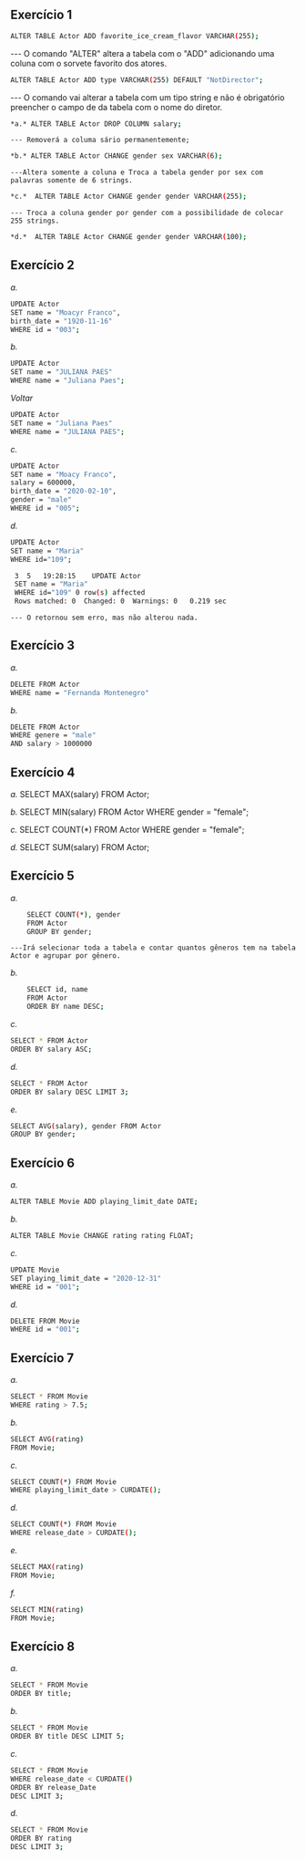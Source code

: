 ## Exercício 1

```sh
ALTER TABLE Actor ADD favorite_ice_cream_flavor VARCHAR(255);
```
--- O comando "ALTER" altera a tabela com o "ADD" adicionando uma coluna com o sorvete favorito dos atores. 

```sh
ALTER TABLE Actor ADD type VARCHAR(255) DEFAULT "NotDirector";
```
--- O comando vai alterar a tabela com um tipo string e não é obrigatório preencher o campo de da tabela com o nome do diretor. 

```sh
*a.* ALTER TABLE Actor DROP COLUMN salary;
```
    --- Removerá a columa sário permanentemente;

```sh
*b.* ALTER TABLE Actor CHANGE gender sex VARCHAR(6);
```
    ---Altera somente a coluna e Troca a tabela gender por sex com palavras somente de 6 strings.

```sh
*c.*  ALTER TABLE Actor CHANGE gender gender VARCHAR(255);
```
    --- Troca a coluna gender por gender com a possibilidade de colocar 255 strings. 

```sh
*d.*  ALTER TABLE Actor CHANGE gender gender VARCHAR(100);
```

## Exercício 2

*a.* 
```sh
UPDATE Actor 
SET name = "Moacyr Franco", 
birth_date = "1920-11-16"
WHERE id = "003";
```

*b.*
```sh
UPDATE Actor
SET name = "JULIANA PAES"
WHERE name = "Juliana Paes";
```
*Voltar*
```sh
UPDATE Actor
SET name = "Juliana Paes"
WHERE name = "JULIANA PAES";
```

*c.*
```sh
UPDATE Actor
SET name = "Moacy Franco", 
salary = 600000,
birth_date = "2020-02-10",
gender = "male"
WHERE id = "005";
```

*d.*
```sh
UPDATE Actor
SET name = "Maria"
WHERE id="109";
```

```sh
 3	5	19:28:15	UPDATE Actor
 SET name = "Maria"
 WHERE id="109"	0 row(s) affected
 Rows matched: 0  Changed: 0  Warnings: 0	0.219 sec
```
    --- O retornou sem erro, mas não alterou nada. 


## Exercício 3

*a.*
```sh
DELETE FROM Actor 
WHERE name = "Fernanda Montenegro"
```
*b.*
```sh
DELETE FROM Actor 
WHERE genere = "male" 
AND salary > 1000000
```

## Exercício 4
*a.*
SELECT MAX(salary) FROM Actor;

*b.*
SELECT MIN(salary) FROM Actor WHERE gender = "female";

*c.*
SELECT COUNT(*) FROM Actor WHERE gender = "female";

*d.*
SELECT SUM(salary) FROM Actor;

## Exercício 5
*a.*
```sh
    SELECT COUNT(*), gender
    FROM Actor
    GROUP BY gender;
```
    ---Irá selecionar toda a tabela e contar quantos gêneros tem na tabela Actor e agrupar por gênero. 

*b.*
```sh
    SELECT id, name
    FROM Actor
    ORDER BY name DESC;
```

*c.*
```sh
SELECT * FROM Actor
ORDER BY salary ASC;
```
*d.*
```sh
SELECT * FROM Actor
ORDER BY salary DESC LIMIT 3;
```
*e.*
```sh
SELECT AVG(salary), gender FROM Actor
GROUP BY gender;
```

## Exercício 6
*a.*
```sh
ALTER TABLE Movie ADD playing_limit_date DATE;
```
*b.*
```sh
ALTER TABLE Movie CHANGE rating rating FLOAT;
```
*c.*
```sh
UPDATE Movie
SET playing_limit_date = "2020-12-31"
WHERE id = "001";
```
*d.*
```sh
DELETE FROM Movie
WHERE id = "001";
```

## Exercício 7
*a.*
```sh
SELECT * FROM Movie
WHERE rating > 7.5;
```
*b.*
```sh
SELECT AVG(rating)
FROM Movie;
```
*c.*
```sh
SELECT COUNT(*) FROM Movie
WHERE playing_limit_date > CURDATE();
```
*d.*
```sh
SELECT COUNT(*) FROM Movie
WHERE release_date > CURDATE();
```
*e.*
```sh
SELECT MAX(rating) 
FROM Movie;
```
*f.*
```sh
SELECT MIN(rating) 
FROM Movie;
```

## Exercício 8
*a.*
```sh
SELECT * FROM Movie
ORDER BY title;
```
*b.*
```sh
SELECT * FROM Movie
ORDER BY title DESC LIMIT 5;
```
*c.*
```sh
SELECT * FROM Movie
WHERE release_date < CURDATE()
ORDER BY release_Date 
DESC LIMIT 3;
```
*d.*
```sh
SELECT * FROM Movie
ORDER BY rating 
DESC LIMIT 3;
```


